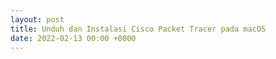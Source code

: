 ```yaml
---
layout: post
title: Unduh dan Instalasi Cisco Packet Tracer pada macOS
date: 2022-02-13 00:00 +0000
---
```

